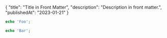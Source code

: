 {
    "title": "Title in Front Matter",
    "description": "Description in front matter.",
    "publishedAt": "2023-01-21"
}

```php
echo 'Foo';
```

```php
echo 'Bar';
```
